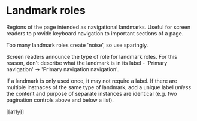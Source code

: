# Landmark roles

Regions of the page intended as navigational landmarks. Useful for screen readers to provide keyboard navigation to important sections of a page.

Too many landmark roles create 'noise', so use sparingly.

Screen readers announce the type of role for landmark roles. For this reason, don't describe what the landmark is in its label - 'Primary navigation' -> 'Primary navigation navigation'.

If a landmark is only used once, it may not require a label. If there are multiple instnaces of the same type of landmark, add a unique label *unless* the content and purpose of separate instances are identical (e.g. two pagination controls above and below a list).

[[a11y]]